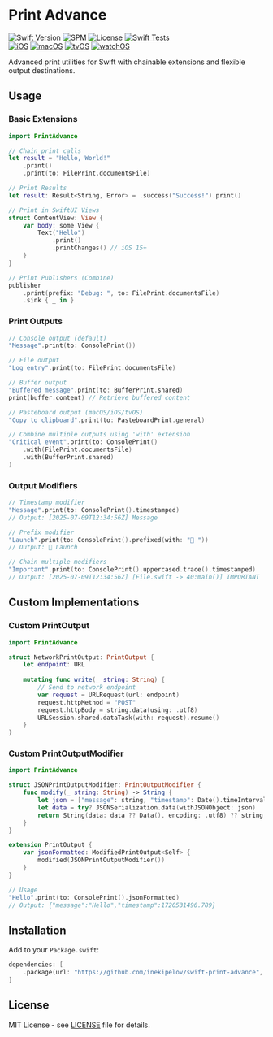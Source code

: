 # Print Advance

[![Swift Version](https://img.shields.io/badge/Swift-5.0+-orange.svg)](https://swift.org/)
[![SPM](https://img.shields.io/badge/SPM-compatible-brightgreen.svg)](https://swift.org/package-manager/)
[![License](https://img.shields.io/badge/license-MIT-blue.svg)](LICENSE)
[![Swift Tests](https://github.com/inekipelov/swift-print-advance/actions/workflows/swift.yml/badge.svg)](https://github.com/inekipelov/swift-print-advance/actions/workflows/swift.yml)  
[![iOS](https://img.shields.io/badge/iOS-9.0+-blue.svg)](https://developer.apple.com/ios/)
[![macOS](https://img.shields.io/badge/macOS-10.13+-white.svg)](https://developer.apple.com/macos/)
[![tvOS](https://img.shields.io/badge/tvOS-9.0+-black.svg)](https://developer.apple.com/tvos/)
[![watchOS](https://img.shields.io/badge/watchOS-2.0+-orange.svg)](https://developer.apple.com/watchos/)

Advanced print utilities for Swift with chainable extensions and flexible output destinations.

## Usage

### Basic Extensions

```swift
import PrintAdvance

// Chain print calls
let result = "Hello, World!"
    .print()
    .print(to: FilePrint.documentsFile)

// Print Results
let result: Result<String, Error> = .success("Success!").print()

// Print in SwiftUI Views
struct ContentView: View {
    var body: some View {
        Text("Hello")
            .print()
            .printChanges() // iOS 15+
    }
}

// Print Publishers (Combine)
publisher
    .print(prefix: "Debug: ", to: FilePrint.documentsFile)
    .sink { _ in }
```

### Print Outputs

```swift
// Console output (default)
"Message".print(to: ConsolePrint())

// File output
"Log entry".print(to: FilePrint.documentsFile)

// Buffer output
"Buffered message".print(to: BufferPrint.shared)
print(buffer.content) // Retrieve buffered content

// Pasteboard output (macOS/iOS/tvOS)
"Copy to clipboard".print(to: PasteboardPrint.general)

// Combine multiple outputs using 'with' extension
"Critical event".print(to: ConsolePrint()
    .with(FilePrint.documentsFile)
    .with(BufferPrint.shared)
)
```

### Output Modifiers

```swift
// Timestamp modifier
"Message".print(to: ConsolePrint().timestamped)
// Output: [2025-07-09T12:34:56Z] Message

// Prefix modifier
"Launch".print(to: ConsolePrint().prefixed(with: "🚀 "))
// Output: 🚀 Launch

// Chain multiple modifiers
"Important".print(to: ConsolePrint().uppercased.trace().timestamped)
// Output: [2025-07-09T12:34:56Z] [File.swift -> 40:main()] IMPORTANT
```

## Custom Implementations

### Custom PrintOutput

```swift
import PrintAdvance

struct NetworkPrintOutput: PrintOutput {
    let endpoint: URL
    
    mutating func write(_ string: String) {
        // Send to network endpoint
        var request = URLRequest(url: endpoint)
        request.httpMethod = "POST"
        request.httpBody = string.data(using: .utf8)
        URLSession.shared.dataTask(with: request).resume()
    }
}
```

### Custom PrintOutputModifier

```swift
import PrintAdvance

struct JSONPrintOutputModifier: PrintOutputModifier {
    func modify(_ string: String) -> String {
        let json = ["message": string, "timestamp": Date().timeIntervalSince1970]
        let data = try? JSONSerialization.data(withJSONObject: json)
        return String(data: data ?? Data(), encoding: .utf8) ?? string
    }
}

extension PrintOutput {
    var jsonFormatted: ModifiedPrintOutput<Self> {
        modified(JSONPrintOutputModifier())
    }
}

// Usage
"Hello".print(to: ConsolePrint().jsonFormatted)
// Output: {"message":"Hello","timestamp":1720531496.789}
```

## Installation

Add to your `Package.swift`:

```swift
dependencies: [
    .package(url: "https://github.com/inekipelov/swift-print-advance", from: "0.1.0")
]
```

## License

MIT License - see [LICENSE](LICENSE) file for details.
